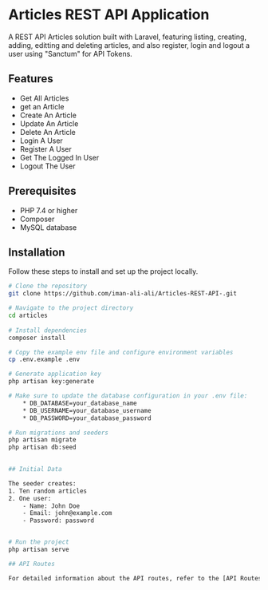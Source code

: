 # Articles REST API Application

A REST API Articles solution built with Laravel, featuring listing, creating, adding, editting and deleting articles, and also register, login and logout a user using "Sanctum" for API Tokens.


## Features

- Get All Articles
- get an Article
- Create An Article
- Update An Article
- Delete An Article
- Login A User
- Register A User
- Get The Logged In User
- Logout The User


## Prerequisites

- PHP 7.4 or higher
- Composer
- MySQL database


## Installation
Follow these steps to install and set up the project locally.

```bash
# Clone the repository
git clone https://github.com/iman-ali-ali/Articles-REST-API-.git

# Navigate to the project directory
cd articles
     
# Install dependencies
composer install

# Copy the example env file and configure environment variables
cp .env.example .env

# Generate application key
php artisan key:generate

# Make sure to update the database configuration in your .env file:
    * DB_DATABASE=your_database_name
    * DB_USERNAME=your_database_username
    * DB_PASSWORD=your_database_password

# Run migrations and seeders
php artisan migrate
php artisan db:seed

  
## Initial Data

The seeder creates:
1. Ten random articles
2. One user: 
    - Name: John Doe
    - Email: john@example.com
    - Password: password


# Run the project
php artisan serve

## API Routes

For detailed information about the API routes, refer to the [API Routes Documentation](routes.md).


